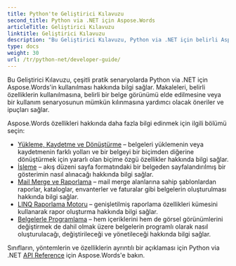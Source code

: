 ```yaml
---
title: Python'te Geliştirici Kılavuzu
second_title: Python via .NET için Aspose.Words
articleTitle: Geliştirici Kılavuzu
linktitle: Geliştirici Kılavuzu
description: "Bu Geliştirici Kılavuzu, Python via .NET için belirli Aspose.Words özelliklerini kullanmanıza, belirli bir belge görünümü elde etmenize veya bir kullanım senaryosunu mümkün kılmanıza yardımcı olacak pratik senaryoları ve ipuçlarını açıklar."
type: docs
weight: 30
url: /tr/python-net/developer-guide/
---
```


Bu Geliştirici Kılavuzu, çeşitli pratik senaryolarda Python via .NET için Aspose.Words'in kullanılması hakkında bilgi sağlar. Makaleleri, belirli özelliklerin kullanılmasına, belirli bir belge görünümü elde edilmesine veya bir kullanım senaryosunun mümkün kılınmasına yardımcı olacak öneriler ve ipuçları sağlar.

Aspose.Words özellikleri hakkında daha fazla bilgi edinmek için ilgili bölümü seçin:

- [Yükleme, Kaydetme ve Dönüştürme](/words/tr/python-net/loading-saving-and-converting/) – belgeleri yüklemenin veya kaydetmenin farklı yolları ve bir belgeyi bir biçimden diğerine dönüştürmek için yararlı olan biçime özgü özellikler hakkında bilgi sağlar.
- [İşleme](/words/tr/python-net/rendering/) – akış düzeni sayfa formatındaki bir belgeden sayfalandırılmış bir gösterimin nasıl alınacağı hakkında bilgi sağlar.
- [Mail Merge ve Raporlama](https://docs.aspose.com/words/python-net/mail-merge-and-reporting/) – mail merge alanlarına sahip şablonlardan raporlar, kataloglar, envanterler ve faturalar gibi belgelerin oluşturulması hakkında bilgi sağlar.
- [LINQ Raporlama Motoru](https://docs.aspose.com/words/python-net/linq-reporting-engine/) – genişletilmiş raporlama özellikleri kümesini kullanarak rapor oluşturma hakkında bilgi sağlar.
- [Belgelerle Programlama](/words/tr/python-net/programming-with-documents/) – hem içeriklerini hem de görsel görünümlerini değiştirmek de dahil olmak üzere belgelerin programlı olarak nasıl oluşturulacağı, değiştirileceği ve yönetileceği hakkında bilgi sağlar.

Sınıfların, yöntemlerin ve özelliklerin ayrıntılı bir açıklaması için Python via .NET [API Reference](https://reference.aspose.com/words/python-net/) için Aspose.Words'e bakın.
